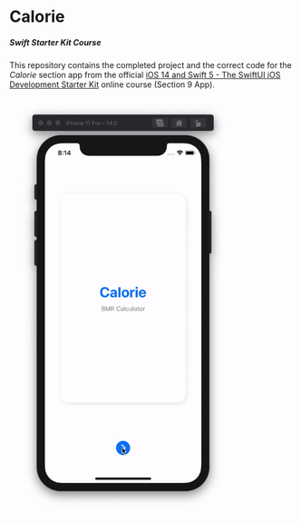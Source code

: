 # Calorie
##### Swift Starter Kit Course

This repository contains the completed project and the correct code for the *Calorie* section app from the official [iOS 14 and Swift 5 - The SwiftUI iOS Development Starter Kit](https://www.udemy.com/course/swift-starter-kit/) online course (Section 9 App). 

<img src="Project Resources/AppComplete_Calorie.gif" width="400"/>
